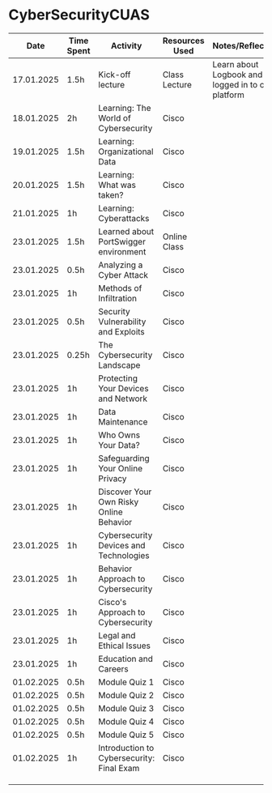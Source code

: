 # CyberSecurityCUAS

| Date        | Time Spent | Activity                                  | Resources Used                                         | Notes/Reflections                                                 |
|-------------|------------|--------------------------------------------|--------------------------------------------------------|--------------------------------------------------------------------
| 17.01.2025  | 1.5h       | Kick-off lecture                           | Class Lecture                                          | Learn about Logbook and logged in to cisco platform      |
| 18.01.2025  | 2h         | Learning: The World of Cybersecurity       | Cisco                                                  |  | 
| 19.01.2025  | 1.5h       | Learning: Organizational Data              | Cisco                                                  |  |
| 20.01.2025  | 1.5h       | Learning: What was taken?                  | Cisco                                                  |  |
| 21.01.2025  | 1h         | Learning: Cyberattacks                     | Cisco                                                  |  | 
| 23.01.2025  | 1.5h       |  Learned about PortSwigger environment     | Online Class                                           |  |
| 23.01.2025  | 0.5h       | Analyzing a Cyber Attack   |            Cisco                  |  |
| 23.01.2025  |  1h      | Methods of Infiltration   |                   Cisco           |  |
| 23.01.2025  |  0.5h      |  Security Vulnerability and Exploits  |        Cisco                      |  |
| 23.01.2025  |  0.25h      | The Cybersecurity Landscape   |             Cisco                 |  |
| 23.01.2025  |  1h      |  Protecting Your Devices and Network  |     Cisco                         |  |
| 23.01.2025 |  1h      |  Data Maintenance  |                   Cisco           |  |
| 23.01.2025 |  1h      | Who Owns Your Data?   |            Cisco                  |  |
| 23.01.2025 | 1h       | Safeguarding Your Online Privacy   |      Cisco                        |  |
| 23.01.2025 |  1h      |  Discover Your Own Risky Online Behavior  |      Cisco                        |  |
| 23.01.2025 |  1h      | Cybersecurity Devices and Technologies   |           Cisco                   |  |
| 23.01.2025 | 1h       | Behavior Approach to Cybersecurity   |        Cisco                      |  |
| 23.01.2025 |  1h      | Cisco's Approach to Cybersecurity   |      Cisco                        |  |
| 23.01.2025 |  1h      |  Legal and Ethical Issues  |    Cisco                          |  |
| 23.01.2025 |   1h     | Education and Careers   |          Cisco                    |  |
| 01.02.2025 |  0.5h    | Module Quiz 1   |         Cisco                     |  |
| 01.02.2025 |  0.5h     | Module Quiz 2   |        Cisco                      |  |
| 01.02.2025 |  0.5h     |  Module Quiz 3 |         Cisco                     |  |
| 01.02.2025 |   0.5h    | Module Quiz 4  |         Cisco                     |  |
| 01.02.2025 |   0.5h    | Module Quiz 5  |           Cisco                   |  |
| 01.02.2025 |   1h    | Introduction to Cybersecurity: Final Exam   |  Cisco                            |  |
|  |       |    |                              |  |
|  |       |    |                              |  |
|  |       |    |                              |  |
